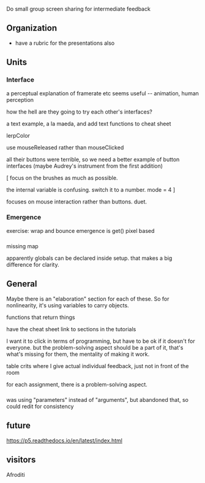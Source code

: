 
Do small group screen sharing for intermediate feedback

## Organization

- have a rubric for the presentations also


## Units


### Interface

a perceptual explanation of framerate etc seems useful -- animation, human perception

how the hell are they going to try each other's interfaces?

a text example, a la maeda, and add text functions to cheat sheet

lerpColor

use mouseReleased
rather than mouseClicked

all their buttons were terrible, so we need a better example of button interfaces (maybe Audrey's instrument from the first addition)

[
focus on the brushes as much as possible.

the internal variable is confusing. switch it to a number. mode = 4
]

focuses on mouse interaction rather than buttons. duet.

### Emergence

exercise:
wrap and bounce
emergence is get() pixel based


###

missing map

apparently globals can be declared inside setup. that makes a big difference for clarity.


## General

Maybe there is an "elaboration" section for each of these. So for nonlinearity, it's using variables to carry objects.

functions that return things

have the cheat sheet link to sections in the tutorials

I want it to click in terms of programming, but have to be ok if it doesn't for everyone. but the problem-solving aspect should be a part of it, that's what's missing for them, the mentality of making it work.

table crits where I give actual individual feedback, just not in front of the room

for each assignment, there is a problem-solving aspect.

#####

was using "parameters" instead of "arguments", but abandoned that, so could redit for consistency

## future

https://p5.readthedocs.io/en/latest/index.html


## visitors

Afroditi
